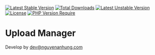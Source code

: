 [![Latest Stable Version](http://poser.pugx.org/nguyenanhung/upload/v)](https://packagist.org/packages/nguyenanhung/upload) [![Total Downloads](http://poser.pugx.org/nguyenanhung/upload/downloads)](https://packagist.org/packages/nguyenanhung/upload) [![Latest Unstable Version](http://poser.pugx.org/nguyenanhung/upload/v/unstable)](https://packagist.org/packages/nguyenanhung/upload) [![License](http://poser.pugx.org/nguyenanhung/upload/license)](https://packagist.org/packages/nguyenanhung/upload) [![PHP Version Require](http://poser.pugx.org/nguyenanhung/upload/require/php)](https://packagist.org/packages/nguyenanhung/upload)

# Upload Manager

Develop by dev@nguyenanhung.com
